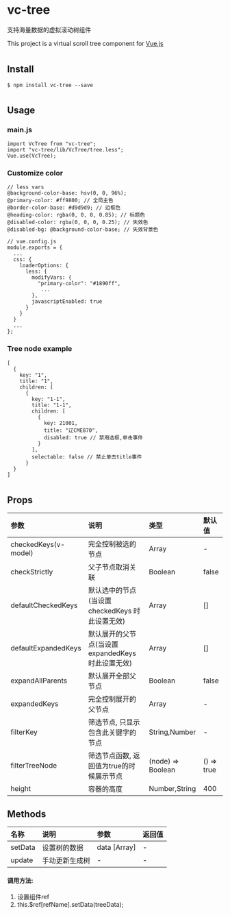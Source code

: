 # vc-tree

支持海量数据的虚拟滚动树组件

This project is a virtual scroll tree component for [Vue.js](http://vuejs.org)
#
## Install

```
$ npm install vc-tree --save
```

#
## Usage

### main.js
```
import VcTree from "vc-tree";
import "vc-tree/lib/VcTree/tree.less";
Vue.use(VcTree);
```

### Customize color

```
// less vars
@background-color-base: hsv(0, 0, 96%);
@primary-color: #ff9800; // 全局主色
@border-color-base: #d9d9d9; // 边框色
@heading-color: rgba(0, 0, 0, 0.85); // 标题色
@disabled-color: rgba(0, 0, 0, 0.25); // 失效色
@disabled-bg: @background-color-base; // 失效背景色

// vue.config.js
module.exports = {
  ...
  css: {
    loaderOptions: {
      less: {
        modifyVars: {
          "primary-color": "#1890ff",
           ...
        },
        javascriptEnabled: true
      }
    }
  }
  ...
};
```

### Tree node example

```
[
  {
    key: "1",
    title: "1",
    children: [
      {
        key: "1-1",
        title: "1-1",
        children: [
          { 
            key: 21001, 
            title: "辽CME870", 
            disabled: true // 禁用选框,单击事件
          }
        ],
        selectable: false // 禁止单击title事件
      }
  }
]
```

#
## Props

|参数|说明|类型|默认值|
|:----|:----|:----|:----|
|checkedKeys(v-model)|完全控制被选的节点|Array|-|
|checkStrictly|父子节点取消关联|Boolean|false|
|defaultCheckedKeys|默认选中的节点 (当设置 checkedKeys 时此设置无效)|Array|[]|
|defaultExpandedKeys|默认展开的父节点(当设置 expandedKeys 时此设置无效)|Array|[]|
|expandAllParents|默认展开全部父节点|Boolean|false|
|expandedKeys|完全控制展开的父节点|Array|-|
|filterKey|筛选节点, 只显示包含此关键字的节点|String,Number|-|
|filterTreeNode|筛选节点函数, 返回值为true的时候展示节点|(node) => Boolean|() => true|
|height|容器的高度|Number,String|400|


## Methods
|名称|说明|参数|返回值|
|:----|:----|:----|:----|
|setData|设置树的数据 |data \[Array\]|-|
|update|手动更新生成树|-|-|

#### 调用方法: 
1. 设置组件ref
2. this.$ref[refName].setData(treeData);
